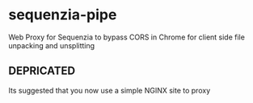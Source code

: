 # sequenzia-pipe
Web Proxy for Sequenzia to bypass CORS in Chrome for client side file unpacking and unsplitting

## DEPRICATED
Its suggested that you now use a simple NGINX site to proxy
